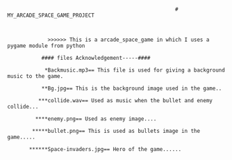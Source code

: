                                                           # MY_ARCADE_SPACE_GAME_PROJECT
          
               
                  
                 >>>>>> This is a arcade_space_game in which I uses a pygame module from python
               
               #### files Acknowledgement-----####
                
                *Backmusic.mp3== This file is used for giving a background music to the game.
               
               **Bg.jpg== This is the background image used in the game..
              
              ***collide.wav== Used as music when the bullet and enemy collide...
             
             ****enemy.png== Used as enemy image....
            
            *****bullet.png== This is used as bullets image in the game.....
            
           ******Space-invaders.jpg== Hero of the game......
         
             
